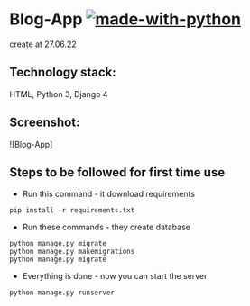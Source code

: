 # Blog-App [![made-with-python](https://img.shields.io/badge/Made%20with-Python-1f425f.svg)](https://www.python.org/)
create at 27.06.22
## Technology stack:
HTML, Python 3, Django 4
## Screenshot:
![Blog-App]
## Steps to be followed for first time use
- Run this command - it download requirements
```
pip install -r requirements.txt
```
- Run these commands - they create database
```
python manage.py migrate
python manage.py makemigrations
python manage.py migrate
```
- Everything is done - now you can start the server
```
python manage.py runserver
```